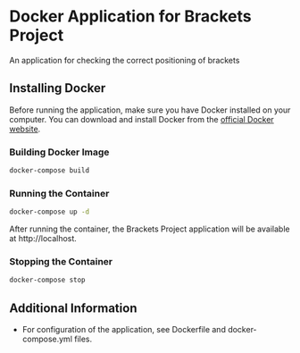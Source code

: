 
# Docker Application for Brackets Project

An application for checking the correct positioning of brackets


## Installing Docker

Before running the application, make sure you have Docker installed on your computer. You can download and install Docker from the [official Docker website](https://www.docker.com/get-started).

### Building Docker Image

```bash
docker-compose build
```

### Running the Container

```bash
docker-compose up -d
```

After running the container, the Brackets Project application will be available at http://localhost.

### Stopping the Container

```bash
docker-compose stop
```

## Additional Information

- For configuration of the application, see Dockerfile and docker-compose.yml files.
